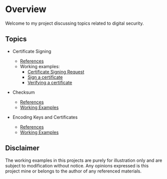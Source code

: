 # Overview

Welcome to my project discussing topics related to digital security.

## Topics

* Certificate Signing
    * [References](https://github.com/paulwizviz/system-engineering.git)
    * Working examples:
        * [Certificate Signing Request](../internal/cert/csr_test.go)
        * [Sign a certificate](../internal/cert/sign_test.go)
        * [Verifying a certificate](../internal/cert/verify_test.go)

* Checksum
    * [References](https://github.com/paulwizviz/system-engineering.git)
    * [Working Examples](./internal/checksum/checksum_test.go)

* Encoding Keys and Certificates
    * [References](https://github.com/paulwizviz/system-engineering.git)
    * [Working Examples](../internal/pemenc/pemenc_test.go)

## Disclaimer

The working examples in this projects are purely for illustration only and are subject to modification without notice. Any opinions expressed is this project mine or belongs to the author of any referenced materials.